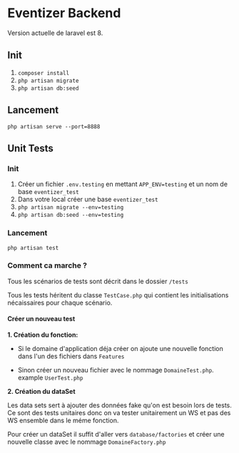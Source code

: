# Eventizer Backend

Version actuelle de laravel est 8.

## Init

1. `composer install`
2. `php artisan migrate` 
3. `php artisan db:seed`

## Lancement

`php artisan serve --port=8888`
## Unit Tests

### Init

1.  Créer un fichier `.env.testing` en mettant `APP_ENV=testing` et un nom de base `eventizer_test`
2.  Dans votre local créer une base `eventizer_test`
3. `php artisan migrate --env=testing`
4. `php artisan db:seed --env=testing`

### Lancement

`php artisan test`

### Comment ca marche ?

Tous les scénarios de tests sont décrit dans le dossier `/tests`

Tous les tests héritent du classe `TestCase.php` qui contient les initialisations nécaissaires pour chaque scénario.

#### Créer un nouveau test

**1. Création du fonction:**
* Si le domaine d'application déja créer on ajoute une nouvelle fonction dans l'un des fichiers dans `Features`

* Sinon créer un nouveau fichier avec le nommage `DomaineTest.php`. example `UserTest.php`

**2. Création du dataSet**

Les data sets sert à ajouter des données fake qu'on est besoin lors de tests. Ce sont des tests unitaires donc on va tester unitairement un WS et pas des WS ensemble dans le méme fonction.

Pour créer un dataSet il suffit d'aller vers `database/factories` et créer une nouvelle classe avec le nommage `DomaineFactory.php`